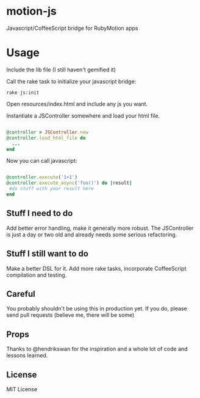 motion-js
=========

Javascript/CoffeeScript bridge for RubyMotion apps


Usage
=========

Include the lib file (I still haven't gemified it)

Call the rake task to initialize your javascript bridge:

`rake js:init`

Open resources/index.html and include any js you want.

Instantiate a JSController somewhere and load your html file.
```ruby

@controller = JSController.new
@controller.load_html_file do
  ...
end
```
Now you can call javascript:

```ruby

@controller.execute('1+1')
@controller.execute_async('foo()') do |result|
 #do stuff with your result here 
end

```
Stuff I need to do
---------
Add better error handling, make it generally more robust.
The JSController is just a day or two old and already needs some serious refactoring.

Stuff I still want to do 
-----------
Make a better DSL for it.
Add more rake tasks, incorporate CoffeeScript compilation and testing.

Careful
-----------
You probably shouldn't be using this in production yet. If you do, please send pull requests (believe me, there will be some)

Props
-----------
Thanks to @hendrikswan for the inspiration and a whole lot of code and lessons learned.

License
---------
MIT License


